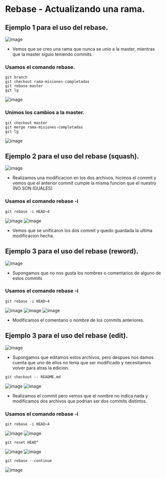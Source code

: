 # Rebase - Actualizando una rama.
## Ejemplo 1 para el uso del rebase.
![image](https://github.com/user-attachments/assets/e8b5031c-3069-474a-b7cd-146be9b058a5)

- Vemos que se creo una rama que nunca se unio a la master, mientras que la master siguio teniendo commits.

### Usamos el comando rebase.
```
git branch
git checkout rama-misiones-completadas
git rebase master
git lg
```
![image](https://github.com/user-attachments/assets/f56a67f2-b95e-4169-95df-f7182b6f47a4)

### Unimos los cambios a la master.
```
git checkout master
git merge rama-misiones-completadas
git lg
```
![image](https://github.com/user-attachments/assets/0322df0c-82b2-4320-a18e-f13289cd5de5)

## Ejemplo 2 para el uso del rebase (squash).
![image](https://github.com/user-attachments/assets/e5a7fc37-587d-4c01-ab46-4e3db396d9eb)

- Realizamos una modificacion en los dos archivos, hicimos el commit y vemos que el anterior commit cumple la misma funcion que el nuestro (NO SON IGUALES)

### Usamos el comando rebase -i
```
git rebase -i HEAD~4
```
![image](https://github.com/user-attachments/assets/b929f5ba-1831-41d1-a3ff-fd7e101c0333)
![image](https://github.com/user-attachments/assets/da7a1977-e314-4047-8e04-62383e1ddd01)

- Vemos que se unificaron los dos commit y quedo guardada la ultima modificacion hecha.

## Ejemplo 3 para el uso del rebase (reword).
![image](https://github.com/user-attachments/assets/2628dbc2-8b41-47d8-96a3-f52c45ef0446)

- Supongamos que no nos gusta los nombres o comentarios de alguno de estos commits

### Usamos el comando rebase -i
```
git rebase -i HEAD~4
```
![image](https://github.com/user-attachments/assets/985893df-dae1-4186-80e0-3e9e8b1fa162)
![image](https://github.com/user-attachments/assets/fabf7f9b-bf95-4862-9d41-cf9e946a1d29)
![image](https://github.com/user-attachments/assets/be6907fd-23f7-4a2c-92c5-f0a7b677f620)

- Modificamos el comentario o nombre de los commits anteriores.

## Ejemplo 3 para el uso del rebase (edit).
![image](https://github.com/user-attachments/assets/40b71986-6d4d-429e-b6a0-4c9802cd1dea)

- Supongamos que editamos estos archivos, pero despues nos damos cuenta que uno de ellos no tenia que ser modificado y necesitamos volver para atras la edicion.
```
git checkout -- README.md
```
![image](https://github.com/user-attachments/assets/9b96ea93-5da9-4e38-98c2-a9dc78faed46)
![image](https://github.com/user-attachments/assets/6a324172-1c6d-474a-ba76-7be3ae07c6bd)

- Realizamos el commit pero vemos que el nombre no indica nada y modificamos dos archivos que podrian ser dos commits distintos.

### Usamos el comando rebase -i
```
git rebase -i HEAD~4
```
![image](https://github.com/user-attachments/assets/290028ba-1892-4234-80b7-3fc06082348a)
![image](https://github.com/user-attachments/assets/deca818e-443d-43d5-986c-2b8787499100)

```
git reset HEAD^
```
![image](https://github.com/user-attachments/assets/d1c08359-7f29-4546-a9a6-7ba8f6d77d3d)
![image](https://github.com/user-attachments/assets/71e25b8e-ffb0-4afd-84f3-85cfdb3ddc79)

```
git rebase --continue
```
![image](https://github.com/user-attachments/assets/c27996f9-f19c-4904-97d9-73295635376a)
